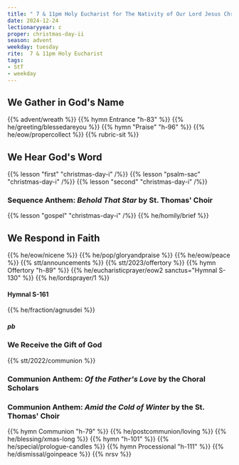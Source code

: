 ```yaml
---
title: " 7 & 11pm Holy Eucharist for The Nativity of Our Lord Jesus Christ: Christmas Day"
date: 2024-12-24
lectionaryyear: c
proper: christmas-day-ii
season: advent
weekday: tuesday
rite:  7 & 11pm Holy Eucharist
tags:
- StT
- weekday
---
```

## We Gather in God's Name
{{% advent/wreath %}}
{{% hymn Entrance "h-83" %}}
{{% he/greeting/blessedareyou %}}
{{% hymn "Praise" "h-96" %}}
{{% he/eow/propercollect %}}
{{% rubric-sit %}}
## We Hear God's Word
{{% lesson "first" "christmas-day-i" /%}}
{{% lesson "psalm-sac" "christmas-day-i" /%}}
{{% lesson "second" "christmas-day-i" /%}}
### Sequence Anthem: _Behold That Star_ by St. Thomas' Choir
{{% lesson "gospel" "christmas-day-i" /%}}
{{% he/homily/brief %}}
## We Respond in Faith
{{% he/eow/nicene %}}
{{% he/pop/gloryandpraise %}}
{{% he/eow/peace %}}
{{% stt/announcements %}}
{{% stt/2023/offertory %}}
{{% hymn Offertory "h-89" %}}
{{% he/eucharisticprayer/eow2 sanctus="Hymnal S-130" %}}
{{% he/lordsprayer/1 %}}
#### Hymnal S-161
{{% he/fraction/agnusdei %}}
##### pb
### We Receive the Gift of God
{{% stt/2022/communion %}}
### Communion Anthem: _Of the Father's Love_ by the Choral Scholars
### Communion Anthem: _Amid the Cold of Winter_ by the St. Thomas' Choir
{{% hymn Communion "h-79" %}}
{{% he/postcommunion/loving %}}
{{% he/blessing/xmas-long %}}
{{% hymn "h-101" %}}
{{% he/special/prologue-candles %}}
{{% hymn Processional "h-111" %}}
{{% he/dismissal/goinpeace %}}
{{% nrsv %}}

